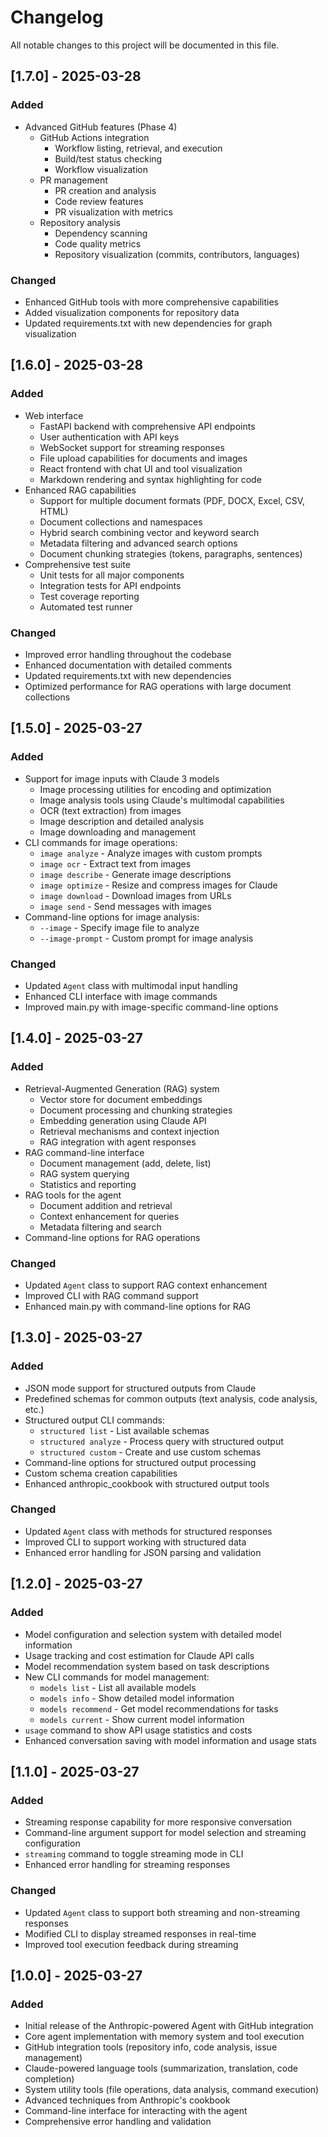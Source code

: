 # Changelog

All notable changes to this project will be documented in this file.

## [1.7.0] - 2025-03-28

### Added
- Advanced GitHub features (Phase 4)
  - GitHub Actions integration
    - Workflow listing, retrieval, and execution
    - Build/test status checking
    - Workflow visualization
  - PR management
    - PR creation and analysis
    - Code review features
    - PR visualization with metrics
  - Repository analysis
    - Dependency scanning
    - Code quality metrics
    - Repository visualization (commits, contributors, languages)

### Changed
- Enhanced GitHub tools with more comprehensive capabilities
- Added visualization components for repository data
- Updated requirements.txt with new dependencies for graph visualization

## [1.6.0] - 2025-03-28

### Added
- Web interface
  - FastAPI backend with comprehensive API endpoints
  - User authentication with API keys
  - WebSocket support for streaming responses
  - File upload capabilities for documents and images
  - React frontend with chat UI and tool visualization
  - Markdown rendering and syntax highlighting for code
- Enhanced RAG capabilities
  - Support for multiple document formats (PDF, DOCX, Excel, CSV, HTML)
  - Document collections and namespaces
  - Hybrid search combining vector and keyword search
  - Metadata filtering and advanced search options
  - Document chunking strategies (tokens, paragraphs, sentences)
- Comprehensive test suite
  - Unit tests for all major components
  - Integration tests for API endpoints
  - Test coverage reporting
  - Automated test runner

### Changed
- Improved error handling throughout the codebase
- Enhanced documentation with detailed comments
- Updated requirements.txt with new dependencies
- Optimized performance for RAG operations with large document collections

## [1.5.0] - 2025-03-27

### Added
- Support for image inputs with Claude 3 models
  - Image processing utilities for encoding and optimization
  - Image analysis tools using Claude's multimodal capabilities
  - OCR (text extraction) from images
  - Image description and detailed analysis
  - Image downloading and management
- CLI commands for image operations:
  - `image analyze` - Analyze images with custom prompts
  - `image ocr` - Extract text from images
  - `image describe` - Generate image descriptions
  - `image optimize` - Resize and compress images for Claude
  - `image download` - Download images from URLs
  - `image send` - Send messages with images
- Command-line options for image analysis:
  - `--image` - Specify image file to analyze
  - `--image-prompt` - Custom prompt for image analysis

### Changed
- Updated `Agent` class with multimodal input handling
- Enhanced CLI interface with image commands
- Improved main.py with image-specific command-line options

## [1.4.0] - 2025-03-27

### Added
- Retrieval-Augmented Generation (RAG) system
  - Vector store for document embeddings
  - Document processing and chunking strategies
  - Embedding generation using Claude API
  - Retrieval mechanisms and context injection
  - RAG integration with agent responses
- RAG command-line interface
  - Document management (add, delete, list)
  - RAG system querying
  - Statistics and reporting
- RAG tools for the agent
  - Document addition and retrieval
  - Context enhancement for queries
  - Metadata filtering and search
- Command-line options for RAG operations

### Changed
- Updated `Agent` class to support RAG context enhancement
- Improved CLI with RAG command support
- Enhanced main.py with command-line options for RAG

## [1.3.0] - 2025-03-27

### Added
- JSON mode support for structured outputs from Claude
- Predefined schemas for common outputs (text analysis, code analysis, etc.)
- Structured output CLI commands:
  - `structured list` - List available schemas
  - `structured analyze` - Process query with structured output
  - `structured custom` - Create and use custom schemas
- Command-line options for structured output processing
- Custom schema creation capabilities
- Enhanced anthropic_cookbook with structured output tools

### Changed
- Updated `Agent` class with methods for structured responses
- Improved CLI to support working with structured data
- Enhanced error handling for JSON parsing and validation

## [1.2.0] - 2025-03-27

### Added
- Model configuration and selection system with detailed model information
- Usage tracking and cost estimation for Claude API calls
- Model recommendation system based on task descriptions
- New CLI commands for model management:
  - `models list` - List all available models
  - `models info` - Show detailed model information
  - `models recommend` - Get model recommendations for tasks
  - `models current` - Show current model information
- `usage` command to show API usage statistics and costs
- Enhanced conversation saving with model information and usage stats

## [1.1.0] - 2025-03-27

### Added
- Streaming response capability for more responsive conversation
- Command-line argument support for model selection and streaming configuration
- `streaming` command to toggle streaming mode in CLI
- Enhanced error handling for streaming responses

### Changed
- Updated `Agent` class to support both streaming and non-streaming responses
- Modified CLI to display streamed responses in real-time
- Improved tool execution feedback during streaming

## [1.0.0] - 2025-03-27

### Added
- Initial release of the Anthropic-powered Agent with GitHub integration
- Core agent implementation with memory system and tool execution
- GitHub integration tools (repository info, code analysis, issue management)
- Claude-powered language tools (summarization, translation, code completion)
- System utility tools (file operations, data analysis, command execution)
- Advanced techniques from Anthropic's cookbook
- Command-line interface for interacting with the agent
- Comprehensive error handling and validation